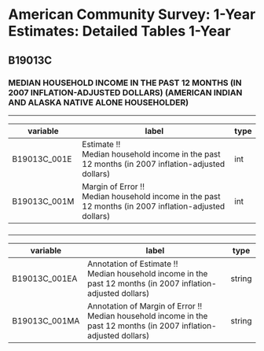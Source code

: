 # American Community Survey: 1-Year Estimates: Detailed Tables 1-Year

## B19013C

### MEDIAN HOUSEHOLD INCOME IN THE PAST 12 MONTHS (IN 2007 INFLATION-ADJUSTED DOLLARS) (AMERICAN INDIAN AND ALASKA NATIVE ALONE HOUSEHOLDER)

___

| variable | label | type |
| ----- | ----- | ----- |
| B19013C_001E | Estimate !!<br>Median household income in the past 12 months (in 2007 inflation-adjusted dollars) | int |
| B19013C_001M | Margin of Error !!<br>Median household income in the past 12 months (in 2007 inflation-adjusted dollars) | int |
### 

___

| variable | label | type |
| ----- | ----- | ----- |
| B19013C_001EA | Annotation of Estimate !!<br>Median household income in the past 12 months (in 2007 inflation-adjusted dollars) | string |
| B19013C_001MA | Annotation of Margin of Error !!<br>Median household income in the past 12 months (in 2007 inflation-adjusted dollars) | string |

